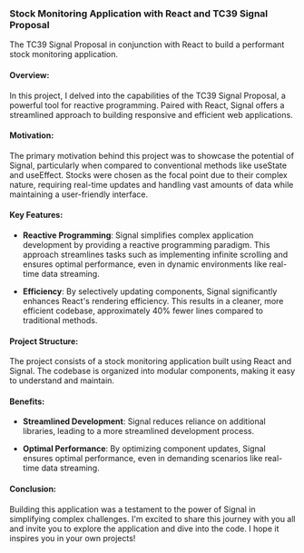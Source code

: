 ### Stock Monitoring Application with React and TC39 Signal Proposal

The TC39 Signal Proposal in conjunction with React to build a performant stock monitoring application. 

#### Overview:

In this project, I delved into the capabilities of the TC39 Signal Proposal, a powerful tool for reactive programming. Paired with React, Signal offers a streamlined approach to building responsive and efficient web applications.

#### Motivation:

The primary motivation behind this project was to showcase the potential of Signal, particularly when compared to conventional methods like useState and useEffect. Stocks were chosen as the focal point due to their complex nature, requiring real-time updates and handling vast amounts of data while maintaining a user-friendly interface.

#### Key Features:

- **Reactive Programming**: Signal simplifies complex application development by providing a reactive programming paradigm. This approach streamlines tasks such as implementing infinite scrolling and ensures optimal performance, even in dynamic environments like real-time data streaming.

- **Efficiency**: By selectively updating components, Signal significantly enhances React's rendering efficiency. This results in a cleaner, more efficient codebase, approximately 40% fewer lines compared to traditional methods.

#### Project Structure:

The project consists of a stock monitoring application built using React and Signal. The codebase is organized into modular components, making it easy to understand and maintain.

#### Benefits:

- **Streamlined Development**: Signal reduces reliance on additional libraries, leading to a more streamlined development process.

- **Optimal Performance**: By optimizing component updates, Signal ensures optimal performance, even in demanding scenarios like real-time data streaming.

#### Conclusion:

Building this application was a testament to the power of Signal in simplifying complex challenges. I'm excited to share this journey with you all and invite you to explore the application and dive into the code. I hope it inspires you in your own projects!
